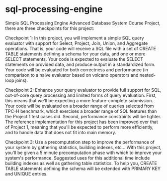 sql-processing-engine
=====================

Simple SQL Processing Engine
Advanced Database System Course Project, there are three checkpoints for this project:

Checkpoint 1:
In this project, you will implement a simple SQL query evaluator with support for Select, Project, Join, Union, and Aggregate operations. That is, your code will receive a SQL file with a set of CREATE TABLE statements defining a schema for your data, and one or more SELECT statements.
Your code is expected to evaluate the SELECT statements on provided data, and produce output in a standardized form. Your code will be evaluated for both correctness and performance (in comparison to a naive evaluator based on volcano operators and nested- loop joins).


Checkpoint 2:
Enhance your query evaluator to provide full support for SQL, out-of-core query processing and limited forms of query evaluation.
First, this means that we'll be expecting a more feature-complete submission. Your code will be evaluated on a broader range of queries selected from TPC-H benchmark, which exercises a broader range of SQL features than the Project 1 test cases did.
Second, performance constraints will be tighter. The reference implementation for this project has been improved over that of Project 1, meaning that you'll be expected to perform more efficiently, and to handle data that does not fit into main memory.


Checkpoint 3:
Use a precomputation step to improve the performance of your system by gathering statistics, building indexes, etc...
With this project, you'll be given a 5 minute precomputation phase with which to improve your system's performance. Suggested uses for this additional time include building indexes as well as gathering table statistics. To help you, CREATE TABLE statements defining the schema will be extended with PRIMARY KEY and UNIQUE entries.
